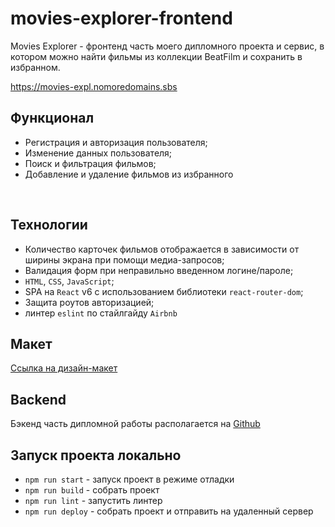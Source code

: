 # movies-explorer-frontend

Movies Explorer - фронтенд часть моего дипломного проекта и сервис, в котором можно найти фильмы из коллекции BeatFilm и сохранить в избранном. 

<a href="https://movies-expl.nomoredomains.sbs" target="_blank">https://movies-expl.nomoredomains.sbs</a>
<br />

## Функционал 
* Регистрация и авторизация пользователя;
* Изменение данных пользователя;
* Поиск и фильтрация фильмов; 
* Добавление и удаление фильмов из избранного
<br />

## Технологии
* Количество карточек фильмов отображается в зависимости от ширины экрана при помощи медиа-запросов; 
* Валидация форм при неправильно введенном логине/пароле;
* `HTML`, `CSS`, `JavaScript`;
* SPA на `React` v6 c использованием библиотеки `react-router-dom`;
* Защита роутов авторизацией;
* линтер `eslint` по стайлгайду `Airbnb`

## Макет
[Ссылка на дизайн-макет](https://disk.yandex.ru/d/1TRIsfRnB_RPGQ)

## Backend
Бэкенд часть дипломной работы располагается на [Github](https://github.com/sereja-artemov/movies-explorer-api)

## Запуск проекта локально
* `npm run start` - запуск проект в режиме отладки
* `npm run build` - собрать проект
* `npm run lint` - запустить линтер
* `npm run deploy` - собрать проект и отправить на удаленный сервер
